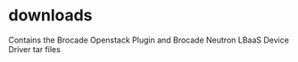 downloads
=========

Contains the Brocade Openstack Plugin and Brocade Neutron LBaaS Device Driver tar files
